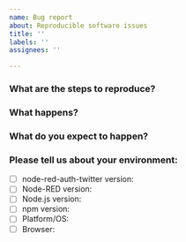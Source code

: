 ```yaml
---
name: Bug report
about: Reproducible software issues
title: ''
labels: ''
assignees: ''

---
```


<!--
This issue tracker is for problems with the Node-RED Twitter Auth Plugin.

If your issue is:
  - a general 'how-to' type question,
  - a feature request or suggestion for a change,
  - or problems with 3rd party (`node-red-contrib-`) nodes

please use the [Node-RED Forum](https://discourse.nodered.org) or [slack team](https://nodered.org/slack).

You could also consider asking a question on [Stack Overflow](https://stackoverflow.com/questions/tagged/node-red) and tag it `node-red`.

That way the whole Node-RED user community can help, rather than rely on the core development team.

To help us understand the issue, please fill-in as much of the following information as you can:
-->

### What are the steps to reproduce?

### What happens?

### What do you expect to happen?

### Please tell us about your environment:

- [ ] node-red-auth-twitter version:
- [ ] Node-RED version:
- [ ] Node.js version:
- [ ] npm version:
- [ ] Platform/OS:
- [ ] Browser:
